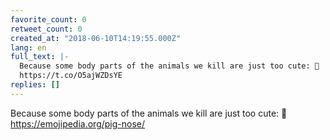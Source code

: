 ```yaml
---
favorite_count: 0
retweet_count: 0
created_at: "2018-06-10T14:19:55.000Z"
lang: en
full_text: |-
  Because some body parts of the animals we kill are just too cute: 🐽
  https://t.co/O5ajWZDsYE
replies: []
---
```


Because some body parts of the animals we kill are just too cute: 🐽
<https://emojipedia.org/pig-nose/>
